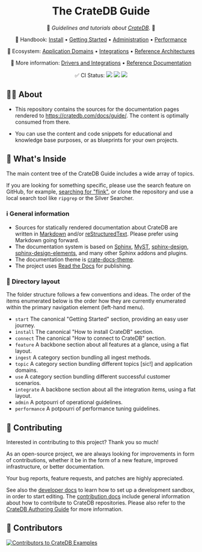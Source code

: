 <div align="center">

# The CrateDB Guide

📖 _Guidelines and tutorials about [CrateDB]._ 📖

🔗 Handbook:
[Install](https://cratedb.com/docs/guide/install/) •
[Getting Started](https://cratedb.com/docs/guide/getting-started.html) •
[Administration](https://cratedb.com/docs/guide/admin/) •
[Performance](https://cratedb.com/docs/guide/performance/)

🔗 Ecosystem:
[Application Domains](https://cratedb.com/docs/guide/domain/) •
[Integrations](https://cratedb.com/docs/guide/integrate/) •
[Reference Architectures](https://cratedb.com/docs/guide/reference-architectures/)

📖 More information:
[Drivers and Integrations](https://cratedb.com/docs/clients/) •
[Reference Documentation](https://cratedb.com/docs/crate/reference/)

✅ CI Status:
[![](https://github.com/crate/cratedb-guide/actions/workflows/docs.yml/badge.svg)](https://github.com/crate/cratedb-guide/actions/workflows/docs.yml)
[![](https://readthedocs.org/projects/cratedb-guide/badge/?version=latest)](https://readthedocs.org/projects/cratedb-guide)
[![](https://img.shields.io/endpoint.svg?color=blue&url=https%3A%2F%2Fraw.githubusercontent.com%2Fcrate%2Fcratedb-guide%2Fmain%2Fdocs%2Fbuild.json)](https://github.com/crate/cratedb-guide/blob/main/docs/build.json)

</div>

## 👨‍💻 About

- This repository contains the sources for the documentation pages rendered
  to https://cratedb.com/docs/guide/. The content is optimally consumed
  from there.

- You can use the content and code snippets for educational and knowledge base
  purposes, or as blueprints for your own projects.

## 🧐 What's Inside

The main content tree of the CrateDB Guide includes a wide array of topics.

If you are looking for something specific, please use the search feature on
GitHub, for example, [searching for "flink"], or clone the repository and
use a local search tool like `ripgrep` or the Silver Searcher.

### ℹ️ General information

- Sources for statically rendered documentation about CrateDB are written in
  [Markdown] and/or [reStructuredText]. Please prefer using Markdown going forward.
- The documentation system is based on [Sphinx], [MyST], [sphinx-design],
  [sphinx-design-elements], and many other Sphinx addons and plugins.
- The documentation theme is [crate-docs-theme].
- The project uses [Read the Docs] for publishing.

### 📁 Directory layout

The folder structure follows a few conventions and ideas. The order of the items
enumerated below is the order how they are currently enumerated within the primary
navigation element (left-hand menu).

- `start` The canonical "Getting Started" section, providing an easy user journey.
- `install` The canonical "How to install CrateDB" section.
- `connect` The canonical "How to connect to CrateDB" section.
- `feature` A backbone section about all features at a glance, using a flat layout.
- `ingest` A category section bundling all ingest methods.
- `topic` A category section bundling different topics [sic!] and application domains.
- `use` A category section bundling different successful customer scenarios.
- `integrate` A backbone section about all the integration items, using a flat layout.
- `admin` A potpourri of operational guidelines.
- `performance` A potpourri of performance tuning guidelines.

## 💁 Contributing

Interested in contributing to this project? Thank you so much!

As an open-source project, we are always looking for improvements in form of
contributions, whether it be in the form of a new feature, improved
infrastructure, or better documentation.

Your bug reports, feature requests, and patches are highly appreciated.

See also the [developer docs] to learn how to set up a development sandbox, in
order to start editing. The [contribution docs] include general information
about how to contribute to CrateDB repositories.
Please also refer to the [CrateDB Authoring Guide] for more information.


## 🌟 Contributors

[![Contributors to CrateDB Examples](https://contrib.rocks/image?repo=crate/cratedb-guide)](https://github.com/crate/cratedb-guide/graphs/contributors)



[contribution docs]: https://github.com/crate/crate/blob/master/CONTRIBUTING.rst
[CrateDB]: https://github.com/crate/crate
[CrateDB Authoring Guide]: https://crate-docs-theme.readthedocs.io/en/latest/authoring.html
[crate-docs-theme]: https://crate-docs-theme.readthedocs.io/
[developer docs]: DEVELOP.md
[Markdown]: https://daringfireball.net/projects/markdown/
[MyST]: https://myst-parser.readthedocs.io/
[Read the Docs]: https://about.readthedocs.com/
[reStructuredText]: https://docutils.sourceforge.io/rst.html
[searching for "flink"]: https://cratedb.com/docs/guide/search.html?q=flink
[Sphinx]: https://www.sphinx-doc.org/
[sphinx-design]: https://sphinx-design.readthedocs.io/
[sphinx-design-elements]: https://sphinx-design-elements.readthedocs.io/
